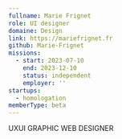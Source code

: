 ```yaml
---
fullname: Marie Frignet
role: UI designer
domaine: Design
link: https://mariefrignet.fr
github: Marie-Frignet
missions:
  - start: 2023-07-10
    end: 2023-12-10
    status: independent
    employer: ''
startups:
  - homologation
memberType: beta
---
```


UXUI GRAPHIC WEB DESIGNER
